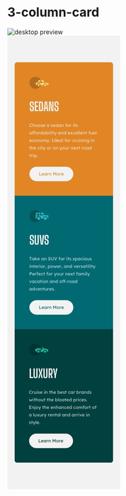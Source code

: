 # 3-column-card
<img src="./design/activ-states.jpg" alt="desktop preview">
<br>
<img src="./design/mobile-design.jpg" alt="mobile preview">
